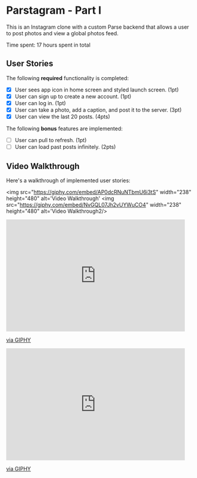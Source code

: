 # Parstagram - Part I

This is an Instagram clone with a custom Parse backend that allows a user to post photos and view a global photos feed.

Time spent: 17 hours spent in total

## User Stories

The following **required** functionality is completed:

- [x] User sees app icon in home screen and styled launch screen. (1pt)
- [x] User can sign up to create a new account. (1pt)
- [x] User can log in. (1pt)
- [x] User can take a photo, add a caption, and post it to the server. (3pt)
- [x] User can view the last 20 posts. (4pts)

The following **bonus** features are implemented:

- [ ] User can pull to refresh. (1pt)
- [ ] User can load past posts infinitely. (2pts)

## Video Walkthrough

Here's a walkthrough of implemented user stories:

<img  src="https://giphy.com/embed/AP0dcRNuNTbmU6i3tS" width="238" height="480" alt='Video Walkthrough' 
<img src="https://giphy.com/embed/NvGQL07Jh2vUYWuCO4" width="238" height="480" alt='Video Walkthrough2/> 
<iframe src="https://giphy.com/embed/j9VVYVBNPAssbx3eDG" width="480" height="300" frameBorder="0" class="giphy-embed" allowFullScreen></iframe><p><a href="https://giphy.com/gifs/j9VVYVBNPAssbx3eDG">via GIPHY</a></p>
<iframe src="https://giphy.com/embed/wAFG47T29R1jKbL1I6" width="480" height="300" frameBorder="0" class="giphy-embed" allowFullScreen></iframe><p><a href="https://giphy.com/gifs/wAFG47T29R1jKbL1I6">via GIPHY</a></p>
